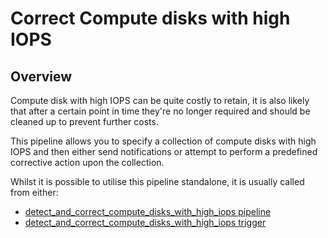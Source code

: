 # Correct Compute disks with high IOPS

## Overview

Compute disk with high IOPS can be quite costly to retain, it is also likely that after a certain point in time they're no longer required and should be cleaned up to prevent further costs.

This pipeline allows you to specify a collection of compute disks with high IOPS and then either send notifications or attempt to perform a predefined corrective action upon the collection.

Whilst it is possible to utilise this pipeline standalone, it is usually called from either:
- [detect_and_correct_compute_disks_with_high_iops pipeline](https://hub.flowpipe.io/mods/turbot/azure_thrifty/pipelines/azure_thrifty.pipeline.detect_and_correct_compute_disks_with_high_iops)
- [detect_and_correct_compute_disks_with_high_iops trigger](https://hub.flowpipe.io/mods/turbot/azure_thrifty/triggers/azure_thrifty.trigger.query.detect_and_correct_compute_disks_with_high_iops)